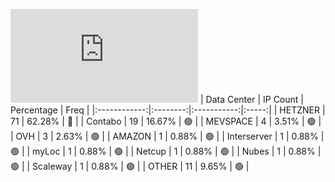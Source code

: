 ![Diagramm](https://github.com/obajay/StateSync-snapshots/blob/main/Projects/Ojo/1/README.md)
| Data Center | IP Count | Percentage | Freq |
|:------------:|:--------:|:-----------:|:-----:|
| HETZNER | 71 | 62.28% | 🔴 |
| Contabo | 19 | 16.67% | 🟢 |
| MEVSPACE | 4 | 3.51% | 🟢 |
| OVH | 3 | 2.63% | 🟢 |
| AMAZON | 1 | 0.88% | 🟢 |
| Interserver | 1 | 0.88% | 🟢 |
| myLoc | 1 | 0.88% | 🟢 |
| Netcup | 1 | 0.88% | 🟢 |
| Nubes | 1 | 0.88% | 🟢 |
| Scaleway | 1 | 0.88% | 🟢 |
| OTHER | 11 | 9.65% | 🟢 |